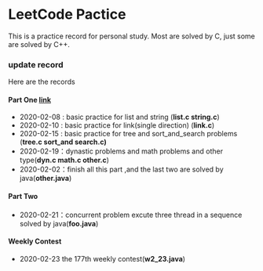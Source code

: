 # LeetCode Pactice

This is a practice record for personal study.  Most are solved by C, just some are solved by C++.

### update record

Here are the records

#### Part One  [link](https://leetcode-cn.com/explore/interview/card/top-interview-questions-easy/)

+ 2020-02-08 : basic practice for list and string                (**list.c string.c**)
+ 2020-02-10  : basic practice for link(single direction)     (**link.c**)
+ 2020-02-15  : basic practice for tree and sort_and_search problems (**tree.c sort_and search.c)**
+ 2020-02-19：dynastic problems and math problems and other type(**dyn.c math.c other.c**)
+ 2020-02-02：finish all this part ,and the last two are solved by java(**other.java**)

#### Part Two 

+ 2020-02-21：concurrent problem  excute three thread in a sequence solved by java(**foo.java**)

#### Weekly Contest

+ 2020-02-23 the 177th weekly contest(**w2_23.java**)

  